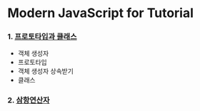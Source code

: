 # Modern JavaScript for Tutorial

### 1. [프로토타입과 클래스](./proto_type.md)
- 객체 생성자
- 프로토타입
- 객체 생성자 상속받기
- 클래스

### 2. [삼항연산자](./ternary_oparator.md)

